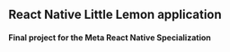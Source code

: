 ## React Native Little Lemon application
#### Final project for the Meta React Native Specialization